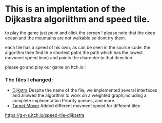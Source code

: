 # This is an implentation of the Dijkastra algoriithm and speed tile.

to play the game just point and click the screen !
please note that the deep ocean and the mountains are not walkable so dont try them.

each tile has a speed of his own, as can be seen in the source code.
the algorithm then find th e shortest path( the path which has the lowest movment speed time)
and points the charecter to that direction.


please go and play our game on Itch.io !

### The files I changed:
* [Djikstra](https://github.com/gamedev-srg/Speedtile-Dijkstra/blob/master/Assets/Scripts/0-bfs/BFS.cs) Despite the name of the file, we implemented several interfaces and allowed the algorithm to work on a weighted graph,including a complete implmentation Priority queues, and more. 
* [Target Mover](https://github.com/gamedev-srg/Speedtile-Dijkstra/blob/master/Assets/Scripts/2-player/TargetMover.cs) Added different movment speed for different tiles

https://g-r-s.itch.io/speed-tile-dijkastra

